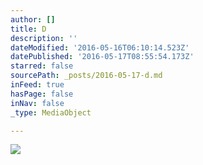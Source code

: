 ```yaml
---
author: []
title: D
description: ''
dateModified: '2016-05-16T06:10:14.523Z'
datePublished: '2016-05-17T08:55:54.173Z'
starred: false
sourcePath: _posts/2016-05-17-d.md
inFeed: true
hasPage: false
inNav: false
_type: MediaObject

---
```

![](https://the-grid-user-content.s3-us-west-2.amazonaws.com/92a90e76-a8b5-4936-b720-427bdbd61f6d.jpg)